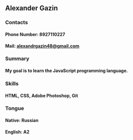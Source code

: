 ## Alexander Gazin

### Contacts

#### Phone Number: 8927110227
#### Mail: alexandrgazin48@gmail.com

### Summary

#### My goal is to learn the JavaScript programming language.

### Skills

#### HTML, CSS, Adobe Photoshop, Git

### Tongue

#### Native: Russian
#### English: A2